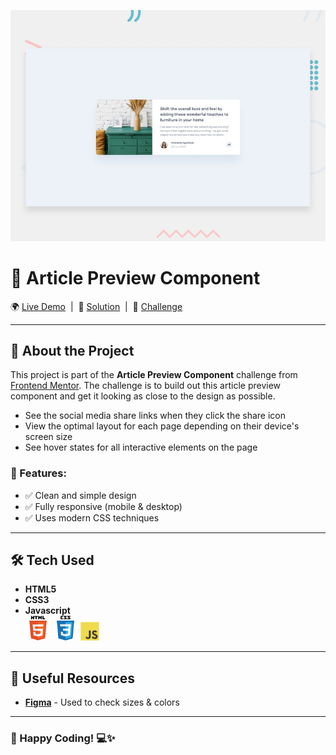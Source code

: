![Design preview for the Article preview component coding challenge](./design/desktop-preview.jpg)

# 🎯 Article Preview Component

🌍 [Live Demo](https://resonant-sorbet-0bc3a0.netlify.app/) &nbsp;|&nbsp;
📌 [Solution](https://github.com/ephraimdjeket/Article-preview-component) &nbsp;|&nbsp;
🎯 [Challenge](https://www.frontendmentor.io/solutions/responsive-article-preview-component-Sp3WW9lUfO)

---

## 📖 About the Project

This project is part of the **Article Preview Component** challenge from [Frontend Mentor](https://www.frontendmentor.io/). The challenge is to build out this article preview component and get it looking as close to the design as possible.

- See the social media share links when they click the share icon
- View the optimal layout for each page depending on their device's screen size
- See hover states for all interactive elements on the page

### 📱 Features:
- ✅ Clean and simple design  
- ✅ Fully responsive (mobile & desktop)  
- ✅ Uses modern CSS techniques    

---

## 🛠️ Tech Used
- **HTML5**  
- **CSS3**
- **Javascript**    
<img src="https://raw.githubusercontent.com/devicons/devicon/master/icons/html5/html5-original-wordmark.svg" alt="HTML5" width="40" height="40" title="HTML5"/> <img src="https://raw.githubusercontent.com/devicons/devicon/master/icons/css3/css3-original-wordmark.svg" alt="CSS3" width="40" height="40" title="CSS3"/> <img src="https://github.com/devicons/devicon/blob/master/icons/javascript/javascript-original.svg" alt="Javascript" width="30" height="30" title="JAVASCRIPT"/>

---

## 🔗 Useful Resources
- **[Figma](https://www.figma.com/)** - Used to check sizes & colors  

---

### 🚀 Happy Coding! 💻✨  
